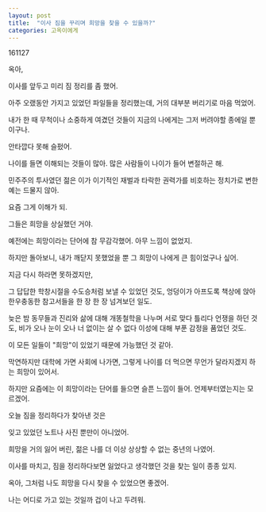 ```yaml
---
layout: post
title:  "이사 짐을 꾸리며 희망을 찾을 수 있을까?"
categories: 고옥이에게
---
```


161127

옥아, 

이사를 앞두고 미리 짐 정리를 좀 했어. 

아주 오랬동안 가지고 있었던 파일들을 정리했는데, 거의 대부분 버리기로 마음 먹었어. 

내가 한 때 무척이나 소중하게 여겼던 것들이 지금의 나에게는 그저 버려야할 종에일 뿐이구나. 

안타깝다 못해 슬펐어. 


나이를 들면 이해되는 것들이 많아. 많은 사람들이 나이가 들어 변절하곤 해. 

민주주의 투사였던 젊은 이가 이기적인 재벌과 타락한 권력가를 비호하는 정치가로 변한 예는 드물지 않아. 

요즘 그게 이해가 되. 

그들은 희망을 상실했던 거야. 



예전에는 희망이라는 단어에 참 무감각했어. 아무 느낌이 없었지. 

하지만 돌아보니, 내가 깨닫지 못했었을 뿐 그 희망이 나에게 큰 힘이었구나 싶어. 

지금 다시 하라면 못하겠지만, 

그 답답한 학창시절을 수도승처럼 보낼 수 있었던 것도, 엉덩이가 아프도록 책상에 앉아 한우충동한 참고서들을 한 장 한 장 넘겨보던 일도.

늦은 밤 동무들과 진리와 삶에 대해 개똥철학을 나누며 서로 맞다 틀리다 언쟁을 하던 것도, 비가 오나 눈이 오나 너 없이는 살 수 없다 이성에 대해 부푼 감정을 품었던 것도. 

이 모든 일들이 "희망"이 있었기 때문에 가능했던 것 같아. 

막연하지만 대학에 가면 사회에 나가면, 그렇게 나이를 더 먹으면  무언가 달라지겠지 하는 희망이 있어서.

하지만 요즘에는 이 희망이라는 단어를 들으면 슬픈 느낌이 들어. 언제부터였는지는 모르겠어. 



오늘 짐을 정리하다가 찾아낸 것은 

잊고 있었던 노트나 사진 뿐만이 아니었어. 

희망을 거의 잃어 버린, 젊은 나를 더 이상 상상할 수 없는 중년의 나였어. 



이사를 마치고, 짐을 정리하다보면 잃었다고 생각했던 것을 찾는 일이 종종 있지. 

옥아, 그처럼 나도 희망을 다시 찾을 수 있었으면 좋겠어. 

나는 어디로 가고 있는 것일까 겁이 나고 두려워. 
